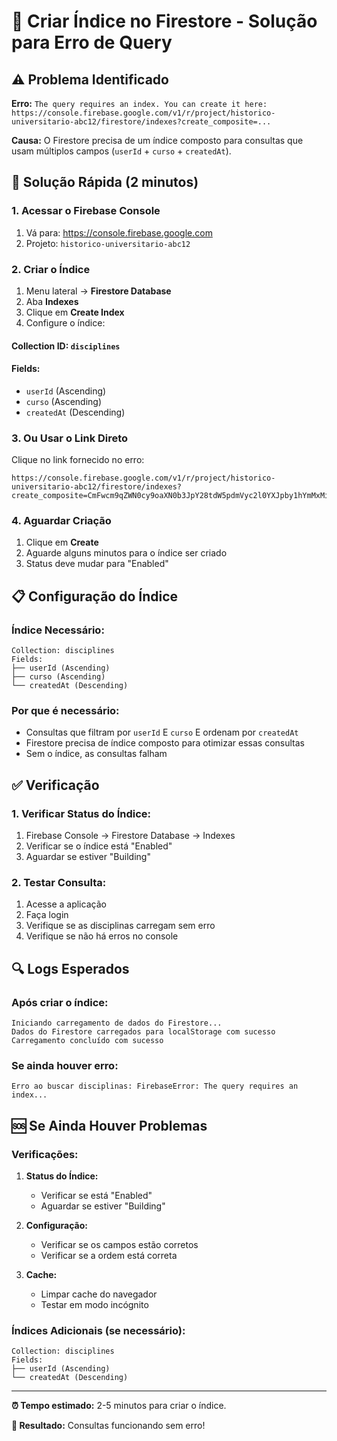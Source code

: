 # 🔧 Criar Índice no Firestore - Solução para Erro de Query

## ⚠️ Problema Identificado

**Erro:** `The query requires an index. You can create it here: https://console.firebase.google.com/v1/r/project/historico-universitario-abc12/firestore/indexes?create_composite=...`

**Causa:** O Firestore precisa de um índice composto para consultas que usam múltiplos campos (`userId` + `curso` + `createdAt`).

## 🚀 Solução Rápida (2 minutos)

### 1. Acessar o Firebase Console

1. Vá para: https://console.firebase.google.com
2. Projeto: `historico-universitario-abc12`

### 2. Criar o Índice

1. Menu lateral → **Firestore Database**
2. Aba **Indexes**
3. Clique em **Create Index**
4. Configure o índice:

#### **Collection ID:** `disciplines`

#### **Fields:**

- `userId` (Ascending)
- `curso` (Ascending)
- `createdAt` (Descending)

### 3. Ou Usar o Link Direto

Clique no link fornecido no erro:

```
https://console.firebase.google.com/v1/r/project/historico-universitario-abc12/firestore/indexes?create_composite=CmFwcm9qZWN0cy9oaXN0b3JpY28tdW5pdmVyc2l0YXJpby1hYmMxMi9kYXRhYmFzZXMvKGRlZmF1bHQpL2NvbGxlY3Rpb25Hcm91cHMvZGlzY2lwbGluZXMvaW5kZXhlcy9fEAEaCgoGdXNlcklkEAEaDQoJY3JlYXRlZEF0EAIaDAoIX19uYW1lX18QAg
```

### 4. Aguardar Criação

1. Clique em **Create**
2. Aguarde alguns minutos para o índice ser criado
3. Status deve mudar para "Enabled"

## 📋 Configuração do Índice

### **Índice Necessário:**

```
Collection: disciplines
Fields:
├── userId (Ascending)
├── curso (Ascending)
└── createdAt (Descending)
```

### **Por que é necessário:**

- Consultas que filtram por `userId` E `curso` E ordenam por `createdAt`
- Firestore precisa de índice composto para otimizar essas consultas
- Sem o índice, as consultas falham

## ✅ Verificação

### **1. Verificar Status do Índice:**

1. Firebase Console → Firestore Database → Indexes
2. Verificar se o índice está "Enabled"
3. Aguardar se estiver "Building"

### **2. Testar Consulta:**

1. Acesse a aplicação
2. Faça login
3. Verifique se as disciplinas carregam sem erro
4. Verifique se não há erros no console

## 🔍 Logs Esperados

### **Após criar o índice:**

```
Iniciando carregamento de dados do Firestore...
Dados do Firestore carregados para localStorage com sucesso
Carregamento concluído com sucesso
```

### **Se ainda houver erro:**

```
Erro ao buscar disciplinas: FirebaseError: The query requires an index...
```

## 🆘 Se Ainda Houver Problemas

### **Verificações:**

1. **Status do Índice:**

   - Verificar se está "Enabled"
   - Aguardar se estiver "Building"

2. **Configuração:**

   - Verificar se os campos estão corretos
   - Verificar se a ordem está correta

3. **Cache:**
   - Limpar cache do navegador
   - Testar em modo incógnito

### **Índices Adicionais (se necessário):**

```
Collection: disciplines
Fields:
├── userId (Ascending)
└── createdAt (Descending)
```

---

**⏰ Tempo estimado:** 2-5 minutos para criar o índice.

**🎯 Resultado:** Consultas funcionando sem erro!
